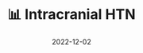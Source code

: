 ---
title: 📊 Intracranial HTN
date: '2022-12-02'
type: book
weight: 22
columns: 100
commentable: true
---